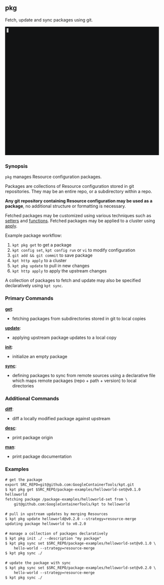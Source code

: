 ## pkg

Fetch, update and sync packages using git.

![alt text][demo]

### Synopsis

`pkg` manages Resource configuration packages.

Packages are collections of Resource configuration stored in git repositories.
They may be an entire repo, or a subdirectory within a repo.

**Any git repository containing Resource configuration may be used as a package**,
no additional structure or formatting is necessary.

Fetched packages may be customized using various techniques such as [setters] and [functions].
Fetched packages may be applied to a cluster using [apply].

Example package workflow:

1. `kpt pkg get` to get a package
2. `kpt config set`, `kpt config run` or `vi` to modify configuration
3. `git add && git commit` to save package
4. `kpt http apply` to a cluster
5. `kpt pkg update` to pull in new changes
6. `kpt http apply` to apply the upstream changes

A collection of packages to fetch and update may also be specified declaratively using `kpt sync`.

### Primary Commands

**[get](get.md)**:
- fetching packages from subdirectories stored in git to local copies

**[update](update.md)**:
- applying upstream package updates to a local copy

**[init](init.md)**:
- initialize an empty package

**[sync](sync.md)**:
- defining packages to sync from remote sources using a declarative file which
  maps remote packages (repo + path + version) to local directories

### Additional Commands

**[diff](diff.md)**:
- diff a locally modified package against upstream

**[desc](desc.md)**:
- print package origin

**[man](man.md)**:
- print package documentation

### Examples

    # get the package
    export SRC_REPO=git@github.com:GoogleContainerTools/kpt.git
    $ kpt pkg get $SRC_REPO/package-examples/helloworld-set@v0.1.0 helloworld
    fetching package /package-examples/helloworld-set from \
        git@github.com:GoogleContainerTools/kpt to helloworld

    # pull in upstream updates by merging Resources
    $ kpt pkg update helloworld@v0.2.0 --strategy=resource-merge
    updating package helloworld to v0.2.0

    # manage a collection of packages declaratively
    $ kpt pkg init ./ --description "my package"
    $ kpt pkg sync set $SRC_REPO/package-examples/helloworld-set@v0.1.0 \
        hello-world --strategy=resource-merge
    $ kpt pkg sync ./

    # update the package with sync
    $ kpt pkg sync set $SRC_REPO/package-examples/helloworld-set@v0.2.0 \
        hello-world --strategy=resource-merge
    $ kpt pkg sync ./

### 

[demo]: ../gifs/pkg.gif "Five Minute Demo"
[setters]: ../config/setters.md
[functions]: ../functions
[apply]: ../http/apply.md